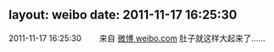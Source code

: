layout: weibo
date: 2011-11-17 16:25:30
---
2011-11-17 16:25:30  &nbsp;&nbsp;&nbsp;&nbsp;&nbsp;&nbsp; 来自 <a href="http://weibo.com/" rel="nofollow">微博 weibo.com</a>
肚子就这样大起来了…… ​​​
